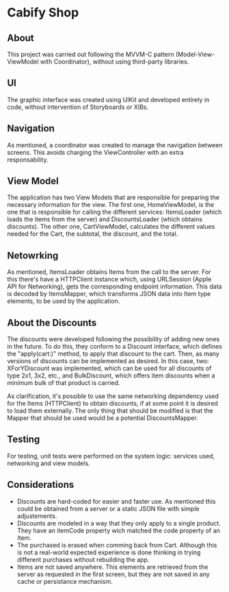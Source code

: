 #	Cabify Shop

##	About

This project was carried out following the MVVM-C pattern (Model-View-ViewModel with Coordinator), without using third-party libraries.



##	UI

The graphic interface was created using UIKit and developed entirely in code, without intervention of Storyboards or XIBs.

##	Navigation

As mentioned, a coordinator was created to manage the navigation between screens. This avoids charging the ViewController with an extra responsability.

##	View Model

The application has two View Models that are responsible for preparing the necessary information for the view.
The first one, HomeViewModel, is the one that is responsible for calling the different services: ItemsLoader (which loads the items from the server) and DiscountsLoader (which obtains discounts). The other one, CartViewModel, calculates the different values needed for the Cart, the subtotal, the discount, and the total.

##	Netowrking 
As mentioned, ItemsLoader obtains Items from the call to the server. For this there's have a HTTPClient instance which, using URLSession (Apple API for Networking), gets the corresponding endpoint information. This data is decoded by ItemsMapper, which transforms JSON data into Item type elements, to be used by the application.

##	About the Discounts 
The discounts were developed following the possibility of adding new ones in the future. To do this, they conform to a Discount interface, which defines the "apply(cart:)" method, to apply that discount to the cart.
Then, as many versions of discounts can be implemented as desired. In this case, two: XForYDiscount was implemented, which can be used for all discounts of type 2x1, 3x2, etc., and BulkDiscount, which offers item discounts when a minimum bulk of that product is carried.

As clarification, it's possible to use the same networking dependency used for the Items (HTTPClient) to obtain discounts, if at some point it is desired to load them externally. The only thing that should be modified is that the Mapper that should be used would be a potential DiscountsMapper.

## Testing

For testing, unit tests were performed on the system logic: services used, networking and view models.

## Considerations

- Discounts are hard-coded for easier and faster use. As mentioned this could be obtained from a server or a static JSON file with simple adjustements.
- Discounts are modeled in a way that they only apply to a single product. They have an itemCode property wich matched the code property of an Item.
- The purchased is erased when comming back from Cart. Although this is not a real-world expected experience is done thinking in trying different purchases without rebuilding the app. 
- Items are not saved anywhere. This elements are retrieved from the server as requested in the first screen, but they are not saved in any cache or persistance mechanism. 
